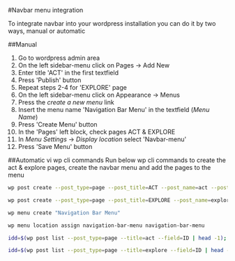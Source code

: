 #Navbar menu integration

To integrate navbar into your wordpress installation you can do it by two ways, manual or automatic

##Manual
1. Go to wordpress admin area
1. On the left sidebar-menu click on Pages -> Add New
1. Enter title 'ACT' in the first textfield
1. Press 'Publish' button
1. Repeat steps 2-4 for 'EXPLORE' page
1. On the left sidebar-menu click on Appearance -> Menus
1. Press the _create a new menu_ link
1. Insert the menu name 'Navigation Bar Menu' in the textfield (_Menu Name_)
1. Press 'Create Menu' button
1. In the 'Pages' left block, check pages ACT & EXPLORE
1. In _Menu Settings_ -> _Display location_ select 'Navbar-menu'
1. Press 'Save Menu' button

##Automatic vi wp cli commands
Run below wp cli commands to create the act & explore pages, create the navbar menu and add the pages to the menu
```bash
wp post create --post_type=page --post_title=ACT --post_name=act --post_status=publish page-act.html

wp post create --post_type=page --post_title=EXPLORE --post_name=explore --post_status=publish page-explore.html

wp menu create "Navigation Bar Menu"

wp menu location assign navigation-bar-menu navigation-bar-menu

idd=$(wp post list --post_type=page --title=act --field=ID | head -1); wp menu item add-post navbar-menu $idd --classes=hidden-md-down  --classes=hidden-lg-down

idd=$(wp post list --post_type=page --title=explore --field=ID | head -1); wp menu item add-post navbar-menu $idd --classes=hidden-md-down  --classes=hidden-lg-down
```